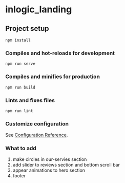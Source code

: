 # inlogic_landing

## Project setup
```
npm install
```

### Compiles and hot-reloads for development
```
npm run serve
```

### Compiles and minifies for production
```
npm run build
```

### Lints and fixes files
```
npm run lint
```

### Customize configuration
See [Configuration Reference](https://cli.vuejs.org/config/).

### What to add
1. make circles in our-servies section
2. add slider to reviews section and bottom scroll bar
3. appear animations to hero section
4. footer